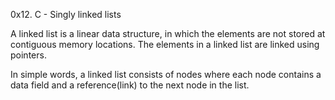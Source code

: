 0x12. C - Singly linked lists

A linked list is a linear data structure, in which the elements are not stored at contiguous memory locations. The elements in a linked list are linked using pointers.



In simple words, a linked list consists of nodes where each node contains a data field and a reference(link) to the next node in the list.
